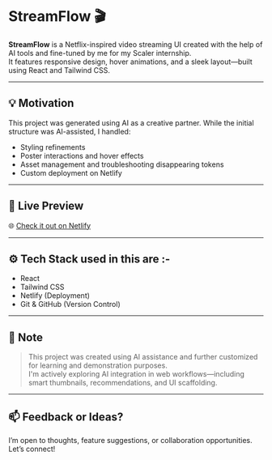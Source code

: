 # StreamFlow 🎬

**StreamFlow** is a Netflix-inspired video streaming UI created with the help of AI tools and fine-tuned by me for my Scaler internship.  
It features responsive design, hover animations, and a sleek layout—built using React and Tailwind CSS.

---

## 💡 Motivation

This project was generated using AI as a creative partner. While the initial structure was AI-assisted, I handled:
- Styling refinements
- Poster interactions and hover effects
- Asset management and troubleshooting disappearing tokens
- Custom deployment on Netlify

---

## 🚀 Live Preview

🌐 [Check it out on Netlify](https://moonlit-sunburst-6c04b0.netlify.app/)

---

## ⚙️ Tech Stack used in this are :-

- React
- Tailwind CSS
- Netlify (Deployment)
- Git & GitHub (Version Control)

---

## 📌 Note

> This project was created using AI assistance and further customized for learning and demonstration purposes.  
> I'm actively exploring AI integration in web workflows—including smart thumbnails, recommendations, and UI scaffolding.

---

## 📫 Feedback or Ideas?

I’m open to thoughts, feature suggestions, or collaboration opportunities. Let’s connect!

